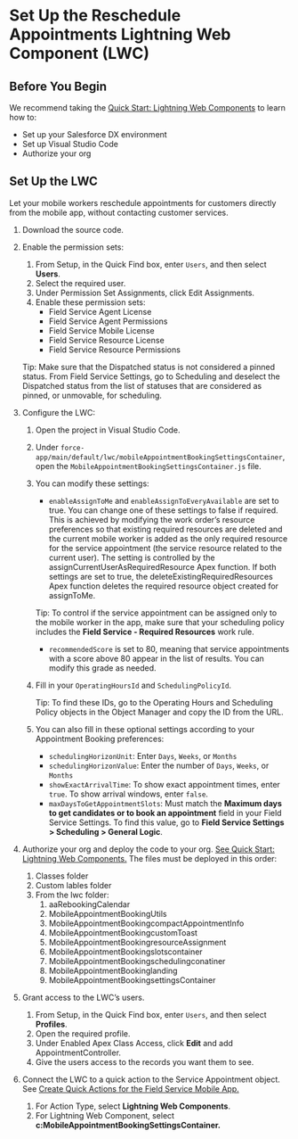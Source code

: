 # Set Up the Reschedule Appointments Lightning Web Component (LWC)

## Before You Begin
We recommend taking the [Quick Start: Lightning Web Components](https://trailhead.salesforce.com/content/learn/projects/quick-start-lightning-web-components) to learn how to:
+ Set up your Salesforce DX environment
+ Set up Visual Studio Code
+ Authorize your org

## Set Up the LWC
Let your mobile workers reschedule appointments for customers directly from the mobile app, without contacting customer services.

1. Download the source code.
2. Enable the permission sets:
    1. From Setup, in the Quick Find box, enter `Users`, and then select __Users__.
    2. Select the required user.
    3. Under Permission Set Assignments, click Edit Assignments.
    4. Enable these permission sets:
        * Field Service Agent License
        * Field Service Agent Permissions
        * Field Service Mobile License
        * Field Service Resource License
        * Field Service Resource Permissions

    Tip: Make sure that the Dispatched status is not considered a pinned status. From Field Service Settings, go to Scheduling and deselect the Dispatched status from the list of statuses that are considered as pinned, or unmovable, for scheduling.

3. Configure the LWC:
    1. Open the project in Visual Studio Code. 
    2. Under
       `force-app/main/default/lwc/mobileAppointmentBookingSettingsContainer`, open the `MobileAppointmentBookingSettingsContainer.js` file.
    3. You can modify these settings:
        * `enableAssignToMe` and `enableAssignToEveryAvailable` are set to true. You can change one of these settings to false if required. This is achieved by modifying the work order’s resource preferences so that existing required resources are deleted and the current mobile worker is added as the only required resource for the service appointment (the service resource related to the current user). The setting is controlled by the assignCurrentUserAsRequiredResource Apex function. If both settings are set to true, the deleteExistingRequiredResources Apex function deletes the required resource object created for assignToMe.

        Tip: To control if the service appointment can be assigned only to the mobile worker in the app, make sure that your scheduling policy includes the __Field Service - Required Resources__ work rule.
         * `recommendedScore` is set to 80, meaning that service appointments with a score above 80 appear in the list of results. You can modify this grade as needed.
    4. Fill in your `OperatingHoursId` and `SchedulingPolicyId`.
    
        Tip: To find these IDs, go to the Operating Hours and Scheduling Policy objects in the Object Manager and copy the ID from the URL.

    5. You can also fill in these optional settings according to your Appointment Booking preferences:
        * `schedulingHorizonUnit`: Enter `Days`, `Weeks`, or `Months`
        * `schedulingHorizonValue`: Enter the number of `Days`, `Weeks`, or `Months`
        * `showExactArrivalTime`: To show exact appointment times, enter `true`. To show arrival windows, enter `false`.
        * `maxDaysToGetAppointmentSlots`: Must match the __Maximum days to get candidates or to book an appointment__ field in your Field Service Settings. To find this value, go to __Field Service Settings >  Scheduling > General Logic__.

        
 4. Authorize your org and deploy the code to your org. [See Quick Start: Lightning Web Components.](https://trailhead.salesforce.com/content/learn/projects/quick-start-lightning-web-components) The files must be deployed in this order:
    1. Classes folder
    2. Custom lables folder
    3. From the lwc folder:
        1. aaRebookingCalendar
        2. MobileAppointmentBookingUtils
        3. MobileAppointmentBookingcompactAppointmentInfo
        4. MobileAppointmentBookingcustomToast
        5. MobileAppointmentBookingresourceAssignment
        6. MobileAppointmentBookingslotscontainer
        7. MobileAppointmentBookingschedulingconatiner
        8. MobileAppointmentBookinglanding
        9. MobileAppointmentBookingsettingsContainer

5. Grant access to the LWC’s users.
    1. From Setup, in the Quick Find box, enter `Users`, and then select __Profiles__.
    2. Open the required profile.
    3. Under Enabled Apex Class Access, click __Edit__ and add AppointmentController.
    4. Give the users access to the records you want them to see.

6. Connect the LWC to a quick action to the Service Appointment object. See [Create Quick Actions for the Field Service Mobile App.](https://help.salesforce.com/s/articleView?id=sf.mfs_quick_actions.htm&type=5)
    1. For Action Type, select __Lightning Web Components__.
    2. For Lightning Web Component, select 
        __c:MobileAppointmentBookingSettingsContainer.__



